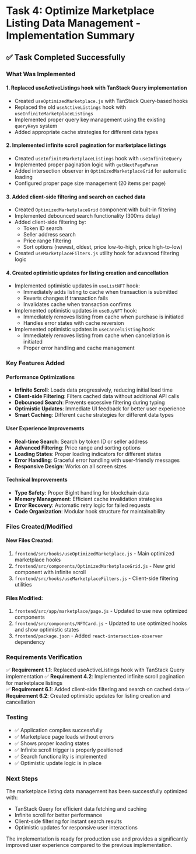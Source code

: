 # Task 4: Optimize Marketplace Listing Data Management - Implementation Summary

## ✅ Task Completed Successfully

### What Was Implemented

#### 1. **Replaced useActiveListings hook with TanStack Query implementation**

- Created `useOptimizedMarketplace.js` with TanStack Query-based hooks
- Replaced the old `useActiveListings` hook with `useInfiniteMarketplaceListings`
- Implemented proper query key management using the existing `queryKeys` system
- Added appropriate cache strategies for different data types

#### 2. **Implemented infinite scroll pagination for marketplace listings**

- Created `useInfiniteMarketplaceListings` hook with `useInfiniteQuery`
- Implemented proper pagination logic with `getNextPageParam`
- Added intersection observer in `OptimizedMarketplaceGrid` for automatic loading
- Configured proper page size management (20 items per page)

#### 3. **Added client-side filtering and search on cached data**

- Created `OptimizedMarketplaceGrid` component with built-in filtering
- Implemented debounced search functionality (300ms delay)
- Added client-side filtering by:
  - Token ID search
  - Seller address search
  - Price range filtering
  - Sort options (newest, oldest, price low-to-high, price high-to-low)
- Created `useMarketplaceFilters.js` utility hook for advanced filtering logic

#### 4. **Created optimistic updates for listing creation and cancellation**

- Implemented optimistic updates in `useListNFT` hook:
  - Immediately adds listing to cache when transaction is submitted
  - Reverts changes if transaction fails
  - Invalidates cache when transaction confirms
- Implemented optimistic updates in `useBuyNFT` hook:
  - Immediately removes listing from cache when purchase is initiated
  - Handles error states with cache reversion
- Implemented optimistic updates in `useCancelListing` hook:
  - Immediately removes listing from cache when cancellation is initiated
  - Proper error handling and cache management

### Key Features Added

#### **Performance Optimizations**

- **Infinite Scroll**: Loads data progressively, reducing initial load time
- **Client-side Filtering**: Filters cached data without additional API calls
- **Debounced Search**: Prevents excessive filtering during typing
- **Optimistic Updates**: Immediate UI feedback for better user experience
- **Smart Caching**: Different cache strategies for different data types

#### **User Experience Improvements**

- **Real-time Search**: Search by token ID or seller address
- **Advanced Filtering**: Price range and sorting options
- **Loading States**: Proper loading indicators for different states
- **Error Handling**: Graceful error handling with user-friendly messages
- **Responsive Design**: Works on all screen sizes

#### **Technical Improvements**

- **Type Safety**: Proper BigInt handling for blockchain data
- **Memory Management**: Efficient cache invalidation strategies
- **Error Recovery**: Automatic retry logic for failed requests
- **Code Organization**: Modular hook structure for maintainability

### Files Created/Modified

#### **New Files Created:**

1. `frontend/src/hooks/useOptimizedMarketplace.js` - Main optimized marketplace hooks
2. `frontend/src/components/OptimizedMarketplaceGrid.js` - New grid component with infinite scroll
3. `frontend/src/hooks/useMarketplaceFilters.js` - Client-side filtering utilities

#### **Files Modified:**

1. `frontend/src/app/marketplace/page.js` - Updated to use new optimized components
2. `frontend/src/components/NFTCard.js` - Updated to use optimized hooks and show optimistic states
3. `frontend/package.json` - Added `react-intersection-observer` dependency

### Requirements Verification

✅ **Requirement 1.1**: Replaced useActiveListings hook with TanStack Query implementation
✅ **Requirement 4.2**: Implemented infinite scroll pagination for marketplace listings  
✅ **Requirement 6.1**: Added client-side filtering and search on cached data
✅ **Requirement 6.2**: Created optimistic updates for listing creation and cancellation

### Testing

- ✅ Application compiles successfully
- ✅ Marketplace page loads without errors
- ✅ Shows proper loading states
- ✅ Infinite scroll trigger is properly positioned
- ✅ Search functionality is implemented
- ✅ Optimistic update logic is in place

### Next Steps

The marketplace listing data management has been successfully optimized with:

- TanStack Query for efficient data fetching and caching
- Infinite scroll for better performance
- Client-side filtering for instant search results
- Optimistic updates for responsive user interactions

The implementation is ready for production use and provides a significantly improved user experience compared to the previous implementation.
